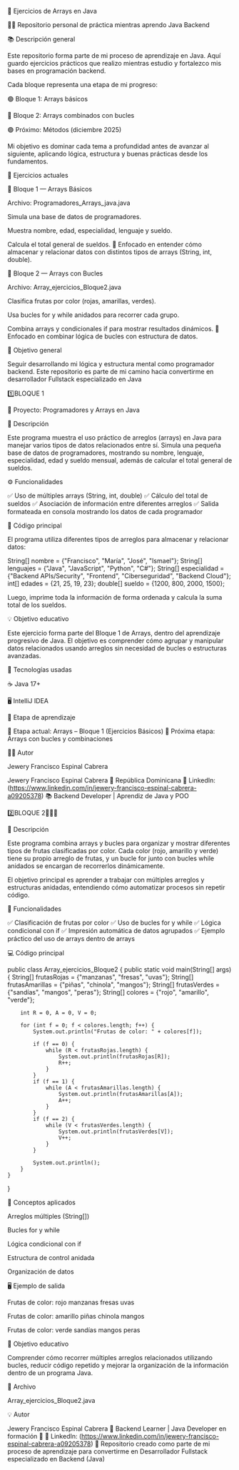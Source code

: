🧠 Ejercicios de Arrays en Java

👨‍💻 Repositorio personal de práctica mientras aprendo Java Backend




📚 Descripción general

Este repositorio forma parte de mi proceso de aprendizaje en Java.
Aquí guardo ejercicios prácticos que realizo mientras estudio y fortalezco mis bases en programación backend.

Cada bloque representa una etapa de mi progreso:

🟢 Bloque 1: Arrays básicos

🔵 Bloque 2: Arrays combinados con bucles

🟣 Próximo: Métodos (diciembre 2025)


Mi objetivo es dominar cada tema a profundidad antes de avanzar al siguiente, aplicando lógica, estructura y buenas prácticas desde los fundamentos.




🧩 Ejercicios actuales

🔹 Bloque 1 — Arrays Básicos

Archivo: Programadores_Arrays_java.java

Simula una base de datos de programadores.

Muestra nombre, edad, especialidad, lenguaje y sueldo.

Calcula el total general de sueldos.
🧠 Enfocado en entender cómo almacenar y relacionar datos con distintos tipos de arrays (String, int, double).





🔹 Bloque 2 — Arrays con Bucles

Archivo: Array_ejercicios_Bloque2.java

Clasifica frutas por color (rojas, amarillas, verdes).

Usa bucles for y while anidados para recorrer cada grupo.

Combina arrays y condicionales if para mostrar resultados dinámicos.
🧠 Enfocado en combinar lógica de bucles con estructura de datos.





🚀 Objetivo general

Seguir desarrollando mi lógica y estructura mental como programador backend.
Este repositorio es parte de mi camino hacia convertirme en desarrollador Fullstack especializado en Java



1️⃣BLOQUE 1

🧠 Proyecto: Programadores y Arrays en Java

📘 Descripción

Este programa muestra el uso práctico de arreglos (arrays) en Java para manejar varios tipos de datos relacionados entre sí.
Simula una pequeña base de datos de programadores, mostrando su nombre, lenguaje, especialidad, edad y sueldo mensual, además de calcular el total general de sueldos.

⚙️ Funcionalidades

✅ Uso de múltiples arrays (String, int, double)
✅ Cálculo del total de sueldos
✅ Asociación de información entre diferentes arreglos
✅ Salida formateada en consola mostrando los datos de cada programador

🧩 Código principal

El programa utiliza diferentes tipos de arreglos para almacenar y relacionar datos:

String[] nombre = {"Francisco", "María", "José", "Ismael"};
String[] lenguajes = {"Java", "JavaScript", "Python", "C#"};
String[] especialidad = {"Backend APIs/Security", "Frontend", "Ciberseguridad", "Backend Cloud"};
int[] edades = {21, 25, 19, 23};
double[] sueldo = {1200, 800, 2000, 1500};

Luego, imprime toda la información de forma ordenada y calcula la suma total de los sueldos.

💡 Objetivo educativo

Este ejercicio forma parte del Bloque 1 de Arrays, dentro del aprendizaje progresivo de Java.
El objetivo es comprender cómo agrupar y manipular datos relacionados usando arreglos sin necesidad de bucles o estructuras avanzadas.

🧰 Tecnologías usadas

☕ Java 17+

🖥️ IntelliJ IDEA


📅 Etapa de aprendizaje

🔹 Etapa actual: Arrays – Bloque 1 (Ejercicios Básicos)
🔹 Próxima etapa: Arrays con bucles y combinaciones

👨‍💻 Autor

Jewery Francisco Espinal Cabrera

Jewery Francisco Espinal Cabrera
📍 República Dominicana
💼 LinkedIn:(https://www.linkedin.com/in/jewery-francisco-espinal-cabrera-a09205378)
📚 Backend Developer | Aprendiz de Java y POO

2️⃣BLOQUE 2🍎🍉🍍

📘 Descripción

Este programa combina arrays y bucles para organizar y mostrar diferentes tipos de frutas clasificadas por color.
Cada color (rojo, amarillo y verde) tiene su propio arreglo de frutas, y un bucle for junto con bucles while anidados se encargan de recorrerlos dinámicamente.

El objetivo principal es aprender a trabajar con múltiples arreglos y estructuras anidadas, entendiendo cómo automatizar procesos sin repetir código.




🧩 Funcionalidades

✅ Clasificación de frutas por color
✅ Uso de bucles for y while
✅ Lógica condicional con if
✅ Impresión automática de datos agrupados
✅ Ejemplo práctico del uso de arrays dentro de arrays




💻 Código principal

public class Array_ejercicios_Bloque2 {
    public static void main(String[] args) {
        String[] frutasRojas = {"manzanas", "fresas", "uvas"};
        String[] frutasAmarillas = {"piñas", "chinola", "mangos"};
        String[] frutasVerdes = {"sandías", "mangos", "peras"};
        String[] colores = {"rojo", "amarillo", "verde"};

        int R = 0, A = 0, V = 0;

        for (int f = 0; f < colores.length; f++) {
            System.out.println("Frutas de color: " + colores[f]);
            
            if (f == 0) {
                while (R < frutasRojas.length) {
                    System.out.println(frutasRojas[R]);
                    R++;
                }
            }
            if (f == 1) {
                while (A < frutasAmarillas.length) {
                    System.out.println(frutasAmarillas[A]);
                    A++;
                }
            }
            if (f == 2) {
                while (V < frutasVerdes.length) {
                    System.out.println(frutasVerdes[V]);
                    V++;
                }
            }

            System.out.println();
        }
    }
}




🧠 Conceptos aplicados

Arreglos múltiples (String[])

Bucles for y while

Lógica condicional con if

Estructura de control anidada

Organización de datos





🖥️ Ejemplo de salida

Frutas de color: rojo
manzanas
fresas
uvas

Frutas de color: amarillo
piñas
chinola
mangos

Frutas de color: verde
sandías
mangos
peras




🎯 Objetivo educativo

Comprender cómo recorrer múltiples arreglos relacionados utilizando bucles,
reducir código repetido y mejorar la organización de la información dentro de un programa Java.




🧩 Archivo

Array_ejercicios_Bloque2.java




💡 Autor

Jewery Francisco Espinal Cabrera
📍 Backend Learner | Java Developer en formación
📎 💼 LinkedIn: (https://www.linkedin.com/in/jewery-francisco-espinal-cabrera-a09205378)
📘 Repositorio creado como parte de mi proceso de aprendizaje para convertirme en Desarrollador Fullstack especializado en Backend (Java)



